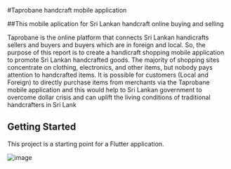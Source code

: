 #Taprobane handcraft mobile application

##This mobile aplication for Sri Lankan handcraft online buying and selling 

Taprobane is the online platform that connects Sri Lankan handicrafts sellers and buyers and buyers which are in foreign and local. So, the purpose of this report is to create a handicraft shopping mobile application to promote Sri Lankan handcrafted goods. The majority of shopping sites concentrate on clothing, electronics, and other items, but nobody pays attention to handcrafted items. It is possible for customers (Local and Foreign) to directly purchase items from merchants via the Taprobane mobile application and this would help to Sri Lankan government to overcome dollar crisis and can uplift the living conditions of traditional handcrafters in Sri Lank

## Getting Started

This project is a starting point for a Flutter application.

![image](https://user-images.githubusercontent.com/86922122/201483366-7ffcc611-1922-401c-a0ed-0751d1ef1c86.png)

